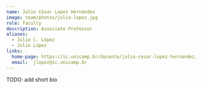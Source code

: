 ```yaml
---
name: Julio César López Hernández
image: team/photos/julio-lopez.jpg
role: faculty
description: Associate Professor
aliases:
  - Julio C. López
  - Julio López
links:
  home-page: https://ic.unicamp.br/docente/julio-cesar-lopez-hernandez/
  email:  jlopez@ic.unicamp.br 
---
```



TODO: add short bio
